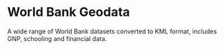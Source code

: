 # World Bank Geodata

A wide range of World Bank datasets converted to KML format, includes GNP, schooling and financial data.

